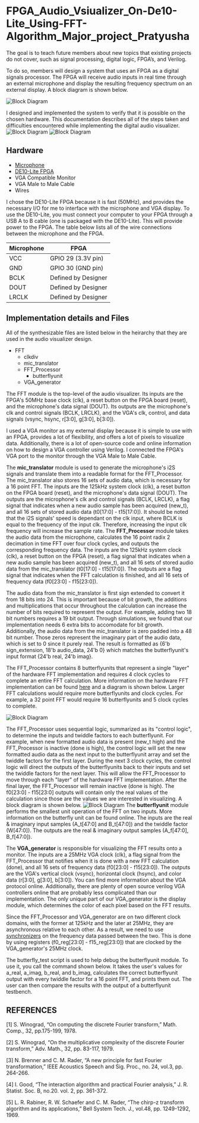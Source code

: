# FPGA_Audio_Vsiualizer_On-De10-Lite_Using-FFT-Algorithm_Major_project_Pratyusha


The goal is to teach future members about new topics that existing projects do not cover, such as signal processing, digital logic, FPGA’s, and Verilog. 

To do so, members will design a system that uses an FPGA as a digital signals processor. The FPGA will receive audio inputs in real time through an external microphone and display the resulting frequency spectrum on an external display. A block diagram is shown below.

![Block Diagram](https://github.com/kennych418/FPGA_AudioVisualizer/blob/master/pictures/Block%20Diagram.png)


I designed and implemented the system to verify that it is possible on the chosen hardware. This documentation describes all of the steps taken and difficulties encountered while implementing the digital audio visualizer.
![Block Diagram](https://github.com/kennych418/FPGA_AudioVisualizer/blob/master/pictures/System.png)
![Block Diagram](https://github.com/kennych418/FPGA_AudioVisualizer/blob/master/pictures/Ext.Display.png)

## Hardware
* [ Microphone](https://www.adafruit.com/product/3421)
* [DE10-Lite FPGA ](http://www.terasic.com.tw/cgi-bin/page/archive.pl?Language=English&CategoryNo=234&No=1021&PartNo=8)
* VGA Compatible Monitor
* VGA Male to Male Cable
* Wires

I chose the DE10-Lite FPGA because it is fast (50MHz), and provides the necessary I/O for me to interface with the microphone and VGA display. To use the DE10-Lite, you must connect your computer to your FPGA through a USB A to B cable (one is packaged with the DE10-Lite). This will provide power to the FPGA. The table below lists all of the wire connections between the microphone and the FPGA.

| Microphone | FPGA |
|------------|------|
| VCC | GPIO 29 (3.3V pin) |
| GND | GPIO 30 (GND pin) |
| BCLK | Defined by Designer |
| DOUT | Defined by Designer |
| LRCLK | Defined by Designer |

## Implementation details and Files 
All of the synthesizable files are listed below in the heirarchy that they are used in the audio visualizer design.
* FFT
    * clkdiv
    * mic_translator
    * FFT_Processor
        * butterflyunit
    * VGA_generator

The FFT module is the top-level of the audio visualizer. Its inputs are the FPGA's 50MHz base clock (clk), a reset button on the FPGA board (reset), and the microphone's data signal (DOUT). Its outputs are the microphone's clk and control signals (BCLK, LRCLK), and the VGA's clk, control, and data signals (vsync, hsync, r[3:0], g[3:0], b[3:0]).

I used a VGA monitor as my external display because it is simple to use with an FPGA, provides a lot of flexibility, and offers a lot of pixels to visualize data. Additionally, there is a lot of open-source code and online information on how to design a VGA controller using Verilog. I connected the FPGA's VGA port to the monitor through the VGA Male to Male Cable. 

The **mic_translator** module is used to generate the microphone's i2S signals and translate them into a readable format for the FFT_Processor. The mic_translator also stores 16 sets of audio data, which is necessary for a 16 point FFT. The inputs are the 125kHz system clock (clk), a reset button on the FPGA board (reset), and the microphone's data signal (DOUT). The outputs are the microphone's clk and control signals (BCLK, LRCLK), a flag signal that indicates when a new audio sample has been acquired (new_t), and all 16 sets of stored audio data (t0[17:0] - t15[17:0]). It should be noted that the i2S signals' speed is dependant on the clk input, where BCLK is equal to the frequency of the input clk. Therefore, increasing the input clk frequency will increase the sample rate.
The **FFT_Processor** module takes the audio data from the microphone, calculates the 16 point radix 2 decimation in time FFT over four clock cycles, and outputs the corresponding frequency data. The inputs are the 125kHz system clock (clk), a reset button on the FPGA (reset), a flag signal that indicates when a new audio sample has been acquired (new_t), and all 16 sets of stored audio data from the mic_translator (t0[17:0] - t15[17:0]). The outputs are a flag signal that indicates when the FFT calculation is finished, and all 16 sets of frequency data (f0[23:0] - f15[23:0]). 

The audio data from the mic_translator is first sign extended to convert it from 18 bits into 24. This is important because of bit growth, the additions and multiplications that occur throughout the calculation can increase the number of bits required to represent the output. For example, adding two 18 bit numbers requires a 19 bit output. Through simulations, we found that our implementation needs 6 extra bits to accomodate for bit growth. Additionally, the audio data from the mic_translator is zero padded into a 48 bit number. Those zeros represent the imaginary part of the audio data, which is set to 0 since it purely real. The result is formatted as {6'b sign_extension, 18'b audio_data, 24'b 0} which matches the butterflyunit's input format {24'b real, 24'b imag}. 

The FFT_Processor contains 8 butterflyunits that represent a single "layer" of the hardware FFT implementation and requires 4 clock cycles to complete an entire FFT calculation. More information on the hardware FFT implementation can be found [here](http://www.themobilestudio.net/the-fourier-transform-part-14) and a diagram is shown below. Larger FFT calculations would require more butterflyunits and clock cycles. For example, a 32 point FFT would require 16 butterflyunits and 5 clock cycles to complete. 

![Block Diagram](https://github.com/kennych418/FPGA_AudioVisualizer/blob/master/pictures/FFT%20Hardware%20Diagram.png)

The FFT_Processor uses sequential logic, summarized as its "control logic", to determine the inputs and twiddle factors to each butterflyunit. For example, when new formatted audio data is present (new_t high) and the FFT_Processor is inactive (done is high), the control logic will set the new formatted audio data as the next input to the butterflyunit array and set the twiddle factors for the first layer. During the next 3 clock cycles, the control logic will direct the outputs of the butterflyunits back to their inputs and set the twiddle factors for the next layer. This will allow the FFT_Processor to move through each "layer" of the hardware FFT implementation. After the final layer, the FFT_Processor will remain inactive (done is high). The f0[23:0] - f15[23:0] outputs will contain only the real values of the calculation since those are the values we are interested in visualizing. A block diagram is shown below. 
![Block Diagram](https://github.com/kennych418/FPGA_AudioVisualizer/blob/master/pictures/FFT_Processor%20Diagram.png)
The **butterflyunit** module performs the smallest unit operation of the FFT on two inputs. More information on the butterfly unit can be found online. The inputs are the real & imaginary input samples (A_t[47:0] and B_t[47:0]) and the twiddle factor (W[47:0]). The outputs are the real & imaginary output samples (A_f[47:0], B_f[47:0]).

The **VGA_generator** is responsible for visualizing the FFT results onto a monitor. The inputs are a 25MHz VGA clock (clk), a flag signal from the FFT_Processor that notifies when it is done with a new FFT calculation (done), and all 16 sets of frequency data (f0[23:0] - f15[23:0]). The outputs are the VGA's vertical clock (vsync), horizontal clock (hsync), and color data (r[3:0], g[3:0], b[3:0]). You can find more information about the VGA protocol online. Additionally, there are plenty of open source verilog VGA controllers online that are probably less complicated than our implementation. The only unique part of our VGA_generator is the display module, which determines the color of each pixel based on the FFT results.

Since the FFT_Processor and VGA_generator are on two different clock domains, with the former at 125kHz and the later at 25MHz, they are asynchronous relative to each other. As a result, we need to use [synchronizers](http://www-inst.eecs.berkeley.edu/~cs150/sp12/agenda/lec/lec16-synch.pdf) on the frequency data passed between the two. This is done by using registers (f0_reg[23:0] - f15_reg[23:0]) that are clocked by the VGA_generator's 25MHz clock. 

The butterfly_test script is used to help debug the butterflyunit module. To use it, you call the command shown below. It takes the user's values for a_real, a_imag, b_real, and b_imag, calculates the correct butterflyunit output with every twiddle factor for a 16 point FFT, and prints them out. The user can then compare the results with the output of a butterflyunit testbench.



## REFERENCES

[1] S. Winograd, “On computing the discrete Fourier transform,” Math. Comp., 32, pp.175-199, 1978.

[2] S. Winograd, “On the multiplicative complexity of the discrete Fourier transform,” Adv.
Math., 32, pp. 83-117, 1979.

[3] N. Brenner and C. M. Rader, “A new principle for fast Fourier transformation,” IEEE Acoustics Speech and Sig. Proc., no. 24, vol.3, pp. 264-266.

[4] I. Good, “The interaction algorithm and practical Fourier analysis,” J. R. Statist. Soc. B, no.20. vol. 2, pp. 361-372.

[5] L. R. Rabiner, R. W. Schaefer and C. M. Rader, “The chirp-z transform algorithm and its
applications,” Bell System Tech. J., vol.48, pp. 1249-1292, 1969.




